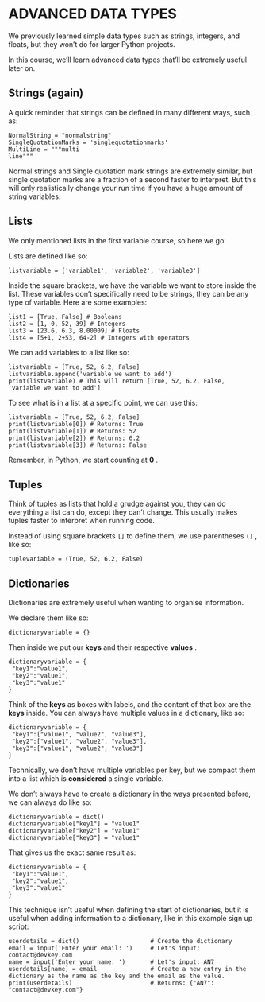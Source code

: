 ADVANCED DATA TYPES
===================

We previously learned simple data types such as strings, integers, and floats, but they won’t do for larger Python projects.

In this course, we’ll learn advanced data types that’ll be extremely useful later on.

Strings (again)
---------------

A quick reminder that strings can be defined in many different ways, such as:

    NormalString = "normalstring"
    SingleQuotationMarks = 'singlequotationmarks'
    MultiLine = """multi
    line"""
    

Normal strings and Single quotation mark strings are extremely similar, but single quotation marks are a fraction of a second faster to interpret. But this will only realistically change your run time if you have a huge amount of string variables.

Lists
-----

We only mentioned lists in the first variable course, so here we go:

Lists are defined like so:

    listvariable = ['variable1', 'variable2', 'variable3']
    

Inside the square brackets, we have the variable we want to store inside the list. These variables don’t specifically need to be strings, they can be any type of variable. Here are some examples:

    list1 = [True, False] # Booleans
    list2 = [1, 0, 52, 39] # Integers
    list3 = [23.6, 6.3, 8.00009] # Floats
    list4 = [5+1, 2+53, 64-2] # Integers with operators
    

We can add variables to a list like so:

    listvariable = [True, 52, 6.2, False]
    listvariable.append('variable we want to add')
    print(listvariable) # This will return [True, 52, 6.2, False, 'variable we want to add']
    

To see what is in a list at a specific point, we can use this:

    listvariable = [True, 52, 6.2, False]
    print(listvariable[0]) # Returns: True
    print(listvariable[1]) # Returns: 52
    print(listvariable[2]) # Returns: 6.2
    print(listvariable[3]) # Returns: False
    

Remember, in Python, we start counting at **0** .

Tuples
------

Think of tuples as lists that hold a grudge against you, they can do everything a list can do, except they can’t change. This usually makes tuples faster to interpret when running code.

Instead of using square brackets `[]` to define them, we use parentheses `()` , like so:

    tuplevariable = (True, 52, 6.2, False)
    

Dictionaries
------------

Dictionaries are extremely useful when wanting to organise information.

We declare them like so:

    dictionaryvariable = {}
    

Then inside we put our ********keys******** and their respective ************values************ .

    dictionaryvariable = {
     "key1":"value1",
     "key2":"value1",
     "key3":"value1"
    }
    

Think of the ********keys******** as boxes with labels, and the content of that box are the ********keys******** inside. You can always have multiple values in a dictionary, like so:

    dictionaryvariable = {
     "key1":["value1", "value2", "value3"],
     "key2":["value1", "value2", "value3"],
     "key3":["value1", "value2", "value3"]
    }
    

Technically, we don’t have multiple variables per key, but we compact them into a list which is **********considered********** a single variable.

We don’t always have to create a dictionary in the ways presented before, we can always do like so:

    dictionaryvariable = dict()
    dictionaryvariable["key1"] = "value1"
    dictionaryvariable["key2"] = "value1"
    dictionaryvariable["key3"] = "value1"
    

That gives us the exact same result as:

    dictionaryvariable = {
     "key1":"value1",
     "key2":"value1",
     "key3":"value1"
    }
    

This technique isn’t useful when defining the start of dictionaries, but it is useful when adding information to a dictionary, like in this example sign up script:

    userdetails = dict()                    # Create the dictionary
    email = input('Enter your email: ')     # Let's input: contact@devkey.com
    name = input('Enter your name: ')       # Let's input: AN7
    userdetails[name] = email               # Create a new entry in the dictionary as the name as the key and the email as the value.
    print(userdetails)                      # Returns: {"AN7": "contact@devkey.com"}
